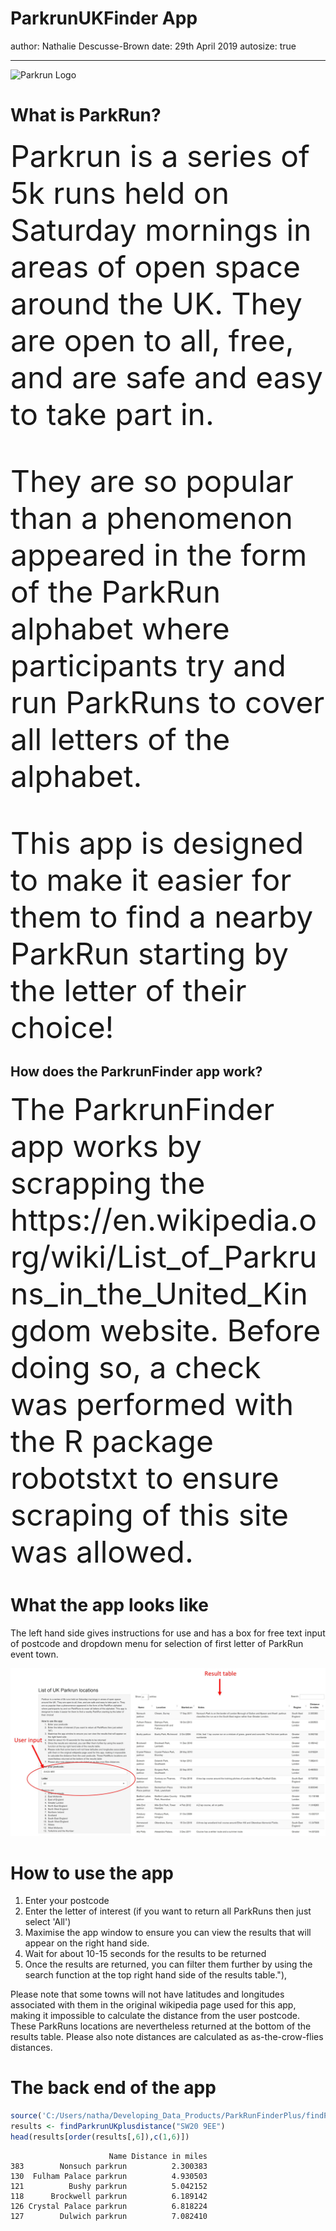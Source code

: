 <style>
.section .reveal .state-background {
    background: #73b300;}
</style>

ParkrunUKFinder App
========================================================
author: Nathalie Descusse-Brown
date: 29th April 2019
autosize: true
***
![Parkrun Logo](160517-Parkrun.png)

What is ParkRun?
========================================================
<font size="8">  
Parkrun is a series of 5k runs held on Saturday mornings in areas of open space around the UK. They are open to all, free, and are safe and easy to take part in. 

They are so popular than a phenomenon appeared in the form of the ParkRun alphabet where participants try and run ParkRuns to cover all letters of the alphabet. 

This app is designed to make it easier for them to find a nearby ParkRun starting by the letter of their choice!
</font> 

<h2>
How does the ParkrunFinder app work?
</h2>

<font size="8">  
The ParkrunFinder app works by scrapping the https://en.wikipedia.org/wiki/List_of_Parkruns_in_the_United_Kingdom website. Before doing so, a check was performed with the R package robotstxt to ensure scraping of this site was allowed.
</font> 

What the app looks like
========================================================
The left hand side gives instructions for use and has a box for free text input of postcode and dropdown menu
for selection of first letter of ParkRun event town.

![alt text](appscreenshot.jpg)


How to use the app
========================================================
 
1. Enter your postcode
2. Enter the letter of interest (if you want to return all ParkRuns then just select 'All')
3. Maximise the app window to ensure you can view the results that will appear on the right hand side.
4. Wait for about 10-15 seconds for the results to be returned
5. Once the results are returned, you can filter them further by using the search function at the top right hand side of the results table."),

Please note that some towns will not have latitudes and longitudes associated with them in the original wikipedia page used for this app, making it impossible to calculate the distance from the user postcode. These ParkRuns locations are nevertheless returned at the bottom of the results table. 
Please also note distances are calculated as as-the-crow-flies distances.

The back end of the app
========================================================


```r
source('C:/Users/natha/Developing_Data_Products/ParkRunFinderPlus/findParkrunUKplusdistance.R')
results <- findParkrunUKplusdistance("SW20 9EE")
head(results[order(results[,6]),c(1,6)])
```

```
                      Name Distance in miles
383        Nonsuch parkrun          2.300383
130  Fulham Palace parkrun          4.930503
121          Bushy parkrun          5.042152
118      Brockwell parkrun          6.189142
126 Crystal Palace parkrun          6.818224
127        Dulwich parkrun          7.082410
```

